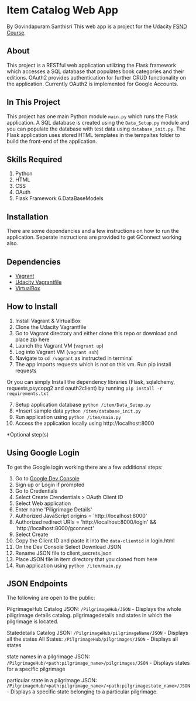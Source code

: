 # Item Catalog Web App
By Govindapuram Santhisri
This web app is a project for the Udacity [FSND Course](https://www.udacity.com/course/full-stack-web-developer-nanodegree--nd004).

## About
This project is a RESTful web application utilizing the Flask framework which accesses a SQL database that populates book categories and their editions. OAuth2 provides authentication for further CRUD functionality on the application. Currently OAuth2 is implemented for Google Accounts.

## In This Project
This project has one main Python module `main.py` which runs the Flask application. A SQL database is created using the `Data_Setup.py` module and you can populate the database with test data using `database_init.py`.
The Flask application uses stored HTML templates in the tempaltes folder to build the front-end of the application.

## Skills Required
1. Python
2. HTML
3. CSS
4. OAuth
5. Flask Framework
6.DataBaseModels
## Installation
There are some dependancies and a few instructions on how to run the application.
Seperate instructions are provided to get GConnect working also.

## Dependencies
- [Vagrant](https://www.vagrantup.com/)
- [Udacity Vagrantfile](https://github.com/udacity/fullstack-nanodegree-vm)
- [VirtualBox](https://www.virtualbox.org/wiki/Downloads)



## How to Install
1. Install Vagrant & VirtualBox
2. Clone the Udacity Vagrantfile
3. Go to Vagrant directory and either clone this repo or download and place zip here
3. Launch the Vagrant VM (`vagrant up`)
4. Log into Vagrant VM (`vagrant ssh`)
5. Navigate to `cd /vagrant` as instructed in terminal
6. The app imports requests which is not on this vm. Run pip install requests

Or you can simply Install the dependency libraries (Flask, sqlalchemy, requests,psycopg2 and oauth2client) by running 
`pip install -r requirements.txt`

7. Setup application database `python /item/Data_Setup.py`
8. *Insert sample data `python /item/database_init.py`
9. Run application using `python /item/main.py`
10. Access the application locally using http://localhost:8000

*Optional step(s)

## Using Google Login
To get the Google login working there are a few additional steps:

1. Go to [Google Dev Console](https://console.developers.google.com)
2. Sign up or Login if prompted
3. Go to Credentials
4. Select Create Crendentials > OAuth Client ID
5. Select Web application
6. Enter name 'Piligrimage Details'
7. Authorized JavaScript origins = 'http://localhost:8000'
8. Authorized redirect URIs = 'http://localhost:8000/login' && 'http://localhost:8000/gconnect'
9. Select Create
10. Copy the Client ID and paste it into the `data-clientid` in login.html
11. On the Dev Console Select Download JSON
12. Rename JSON file to client_secrets.json
13. Place JSON file in item directory that you cloned from here
14. Run application using `python /item/main.py`

## JSON Endpoints
The following are open to the public:

PilgrimageHub Catalog JSON: `/PilgrimageHub/JSON`
    - Displays the whole piligrimage details catalog. pilgrimagedetails and states in which the pilgrimage is located.

Statedetails Catalog JSON: `/PilgrimageHub/pilgrimageName/JSON`
    - Displays all the states
All States: `/PilgrimageHub/pilgrimages/JSON`
	- Displays all states

state names in a pilgrimage JSON: `/PilgrimageHub/<path:pilgrimage_name>/pilgrimages/JSON`
    - Displays states for a specific pilgrimage

particular state in a pilgrimage  JSON: `/PilgrimageHub/<path:pilgrimage_name>/<path:pilgrimagestate_name>/JSON`
    - Displays a specific state belonging to a particular pilgrimage.


